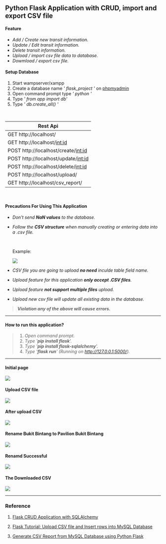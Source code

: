 ## Python Flask Application with CRUD, import and export CSV file

#### Feature

- _Add / Create new transit information._
- _Update / Edit transit information._
- _Delete transit information._
- _Upload / import csv file data to database._
- _Dowmload / export csv file._

#### Setup Database

1. Start wampserver/xampp
2. Create a database name _' flask_project '_ on [phpmyadmin](http://localhost/phpmyadmin/)
3. Open command prompt type _' python '_
4. Type _' from app import db'_
5. Type _' db.create_all() '_

<br>

| Rest Api                              |
| ------------------------------------- |
| GET http://localhost/                 |
| GET http://localhost/<int:id>         |
| POST http://localhost/create/<int:id> |
| POST http://localhost/update/<int:id> |
| POST http://localhost/delete/<int:id> |
| POST http://localhost/upload/         |
| GET http://localhost/csv_report/      |

<br>

#### Precautions For Using This Application

- _Don't send **NaN values** to the database._
- _Follow the **CSV structure** when manually creating or entering data into a .csv file._

  <br>

  Example:

  ![](./static/img/downloadCSV.JPG)
  <br>

- _CSV file you are going to upload **no need** inculde table field name._
- _Upload feature for this application **only accept .CSV files**._
- _Upload feature **not support multiple files** upload._
- _Upload new csv file will update all existing data in the database._

> _**Violation any of the above will cause errors.**_

---

#### How to run this application?

> 1.  _Open command prompt._
> 2.  _Type '**pip install flask**'._
> 3.  _Type '**pip install flask-sqlalchemy**'._
> 4.  _Type '**flask run**' (Running on http://127.0.0.1:5000/)._

---

#### Initial page

![](./static/img/initial.JPG)

#### Upload CSV file

![](./static/img/uploadcsv.JPG)

#### After upload CSV

![](./static/img/csvUploaded.JPG)

#### Rename Bukit Bintang to Pavilion Bukit Bintang

![](./static/img/rename.JPG)

#### Renamd Successful

![](./static/img/renamed.JPG)

#### The Downloaded CSV

![](./static/img/downloadCSV.JPG)

---

### Reference

1. [Flask CRUD Application with SQLAlchemy](https://codeloop.org/flask-crud-application-with-sqlalchemy/)

2. [Flask Tutorial: Upload CSV file and Insert rows into MySQL Database](https://medevel.com/flask-tutorial-upload-csv-file-and-insert-rows-into-the-database/)

3. [Generate CSV Report from MySQL Database using Python Flask](https://roytuts.com/generate-csv-report-from-mysql-database-using-python-flask/)
